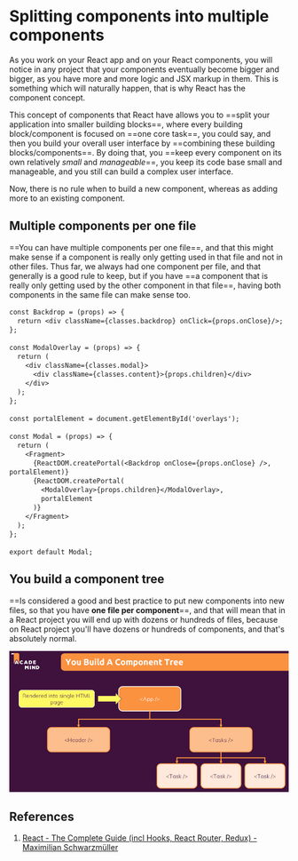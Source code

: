 # Splitting components into multiple components

As you work on your React app and on your React components, you will notice in any project that your components eventually become bigger and bigger, as you have more and more logic and JSX markup in them. This is something which will naturally happen, that is why React has the component concept.

This concept of components that React have allows you to ==split your application into smaller building blocks==, where every building block/component is focused on ==one core task==, you could say, and then you build your overall user interface by ==combining these building blocks/components==. By doing that, you ==keep every component on its own relatively _small_ and _manageable_==, you keep its code base small and manageable, and you still can build a complex user interface.

Now, there is no rule when to build a new component, whereas as adding more to an existing component.

## Multiple components per one file

==You can have multiple components per one file==, and that this might make sense if a component is really only getting used in that file and not in other files. Thus far, we always had one component per file, and that generally is a good rule to keep, but if you have ==a component that is really only getting used by the other component in that file==, having both components in the same file can make sense too.

```react
const Backdrop = (props) => {
  return <div className={classes.backdrop} onClick={props.onClose}/>;
};

const ModalOverlay = (props) => {
  return (
    <div className={classes.modal}>
      <div className={classes.content}>{props.children}</div>
    </div>
  );
};

const portalElement = document.getElementById('overlays');

const Modal = (props) => {
  return (
    <Fragment>
      {ReactDOM.createPortal(<Backdrop onClose={props.onClose} />, portalElement)}
      {ReactDOM.createPortal(
        <ModalOverlay>{props.children}</ModalOverlay>,
        portalElement
      )}
    </Fragment>
  );
};

export default Modal;
```

## You build a component tree

==Is considered a good and best practice to put new components into new files, so that you have **one file per component**==, and that will mean that in a React project you will end up with dozens or hundreds of files, because on React project you'll have dozens or hundreds of components, and that's absolutely normal.

![Component_tree](../../img/Component_tree.jpg)

## References

1. [React - The Complete Guide (incl Hooks, React Router, Redux) - Maximilian Schwarzmüller](https://www.udemy.com/course/react-the-complete-guide-incl-redux/)
